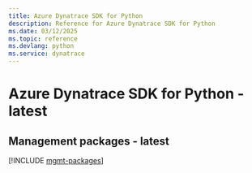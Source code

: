 ```yaml
---
title: Azure Dynatrace SDK for Python
description: Reference for Azure Dynatrace SDK for Python
ms.date: 03/12/2025
ms.topic: reference
ms.devlang: python
ms.service: dynatrace
---
```

# Azure Dynatrace SDK for Python - latest

## Management packages - latest
[!INCLUDE [mgmt-packages](dynatrace-mgmt-index.md)]